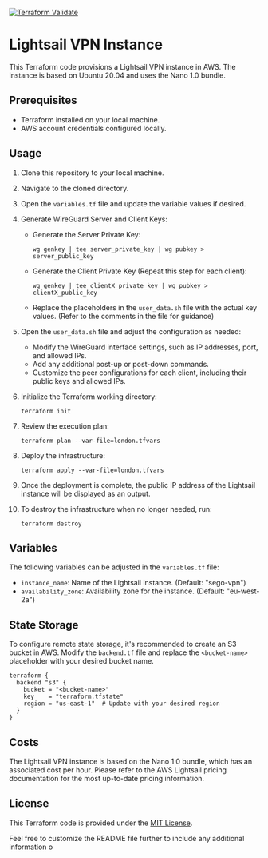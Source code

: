 [![Terraform Validate](https://github.com/Ley21/wireguard-vpn/actions/workflows/validate.yml/badge.svg)](https://github.com/Ley21/wireguard-vpn/actions/workflows/validate.yml)
# Lightsail VPN Instance

This Terraform code provisions a Lightsail VPN instance in AWS. The instance is based on Ubuntu 20.04 and uses the Nano 1.0 bundle.

## Prerequisites

- Terraform installed on your local machine.
- AWS account credentials configured locally.

## Usage

1. Clone this repository to your local machine.

2. Navigate to the cloned directory.

3. Open the `variables.tf` file and update the variable values if desired.

4. Generate WireGuard Server and Client Keys:
   - Generate the Server Private Key:
     ```
     wg genkey | tee server_private_key | wg pubkey > server_public_key
     ```
   - Generate the Client Private Key (Repeat this step for each client):
     ```
     wg genkey | tee clientX_private_key | wg pubkey > clientX_public_key
     ```
   - Replace the placeholders in the `user_data.sh` file with the actual key values. (Refer to the comments in the file for guidance)

5. Open the `user_data.sh` file and adjust the configuration as needed:
   - Modify the WireGuard interface settings, such as IP addresses, port, and allowed IPs.
   - Add any additional post-up or post-down commands.
   - Customize the peer configurations for each client, including their public keys and allowed IPs.

6. Initialize the Terraform working directory:
    ```
    terraform init
    ```

7. Review the execution plan:
    ```
    terraform plan --var-file=london.tfvars
    ```

8. Deploy the infrastructure:
    ```
    terraform apply --var-file=london.tfvars
    ```
9. Once the deployment is complete, the public IP address of the Lightsail instance will be displayed as an output.

10. To destroy the infrastructure when no longer needed, run:
    ```
    terraform destroy
    ```

## Variables

The following variables can be adjusted in the `variables.tf` file:

- `instance_name`: Name of the Lightsail instance. (Default: "sego-vpn")
- `availability_zone`: Availability zone for the instance. (Default: "eu-west-2a")

## State Storage

To configure remote state storage, it's recommended to create an S3 bucket in AWS. Modify the `backend.tf` file and replace the `<bucket-name>` placeholder with your desired bucket name.

```hcl
terraform {
  backend "s3" {
    bucket = "<bucket-name>"
    key    = "terraform.tfstate"
    region = "us-east-1"  # Update with your desired region
  }
}
```

## Costs

The Lightsail VPN instance is based on the Nano 1.0 bundle, which has an associated cost per hour. Please refer to the AWS Lightsail pricing documentation for the most up-to-date pricing information.

## License

This Terraform code is provided under the [MIT License](LICENSE).

Feel free to customize the README file further to include any additional information o